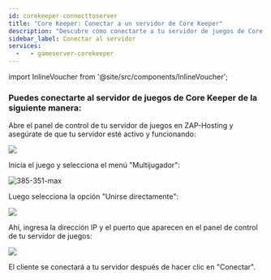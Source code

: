 ```yaml
---
id: corekeeper-connecttoserver
title: "Core Keeper: Conectar a un servidor de Core Keeper"
description: "Descubre cómo conectarte a tu servidor de juegos de Core Keeper para disfrutar de una experiencia multijugador sin interrupciones → Aprende más ahora"
sidebar_label: Conectar al servidor
services:
  -   - gameserver-corekeeper
---
```


import InlineVoucher from '@site/src/components/InlineVoucher';

<InlineVoucher />

### Puedes conectarte al servidor de juegos de Core Keeper de la siguiente manera:

Abre el panel de control de tu servidor de juegos en ZAP-Hosting y asegúrate de que tu servidor esté activo y funcionando:

![](https://screensaver01.zap-hosting.com/index.php/s/2NbQaA6E2CJ4ZE8/preview)

Inicia el juego y selecciona el menú "Multijugador": 

![385-351-max](https://screensaver01.zap-hosting.com/index.php/s/t36H8NxmLa4gx5S/preview)

Luego selecciona la opción "Unirse directamente": 

![](https://screensaver01.zap-hosting.com/index.php/s/3MdnG7Xb2222EPQ/preview)

Ahí, ingresa la dirección IP y el puerto que aparecen en el panel de control de tu servidor de juegos:

![](https://screensaver01.zap-hosting.com/index.php/s/R9nRFWFrS9Fbwox/preview)

El cliente se conectará a tu servidor después de hacer clic en "Conectar".

<InlineVoucher />